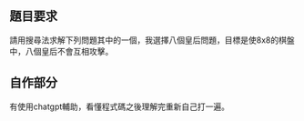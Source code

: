 ## 題目要求
請用搜尋法求解下列問題其中的一個，我選擇八個皇后問題，目標是使8x8的棋盤中，八個皇后不會互相攻擊。

## 自作部分
有使用chatgpt輔助，看懂程式碼之後理解完重新自己打一遍。
